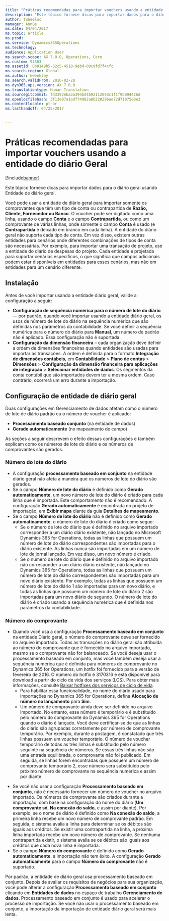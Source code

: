 ```yaml
---
title: "Práticas recomendadas para importar vouchers usando a entidade do diário Geral"
description: "Este tópico fornece dicas para importar dados para o diário geral usando Entidade de diário geral."
author: twheeloc
manager: AnnBe
ms.date: 04/04/2017
ms.topic: article
ms.prod: 
ms.service: Dynamics365Operations
ms.technology: 
audience: Application User
ms.search.scope: AX 7.0.0, Operations, Core
ms.custom: 94363
ms.assetid: 0b8149b5-32c5-4518-9ebd-09c9fd7f4cfc
ms.search.region: Global
ms.author: kweekley
ms.search.validFrom: 2016-02-28
ms.dyn365.ops.version: AX 7.0.0
ms.translationtype: Human Translation
ms.sourcegitcommit: fd3392eba3a394bd4b92112093c1f1f9b894426d
ms.openlocfilehash: 3f13e07a1adf74982a8b220296ae72d71075e0e3
ms.contentlocale: pt-br
ms.lasthandoff: 04/25/2017


---
```


# <a name="best-practices-for-importing-vouchers-using-the-general-journal-entity"></a>Práticas recomendadas para importar vouchers usando a entidade do diário Geral

[!include[banner](../includes/banner.md)]


Este tópico fornece dicas para importar dados para o diário geral usando Entidade de diário geral.  

Você pode usar a entidade de diário geral para importar somente os comprovantes que têm um tipo de conta ou contrapartida de **Razão, Cliente, Fornecedor ou Banco**. O voucher pode ser digitado como uma linha, usando o campo **Conta** e o campo **Contrapartida**, ou como um comprovante de várias linhas, onde somente o campo **Conta** é usado (e **Contrapartida** é deixado em branco em cada linha). A entidade do diário geral não suporta cada tipo de conta. Em vez disso, existem outras entidades para cenários onde diferentes combinações de tipos de conta são necessárias. Por exemplo, para importar uma transação de projeto, use a entidade do diário de despesas do projeto. Cada entidade é projetada para suportar cenários específicos, o que significa que campos adicionais podem estar disponíveis em entidades para esses cenários, mas não em entidades para um cenário diferente.

## <a name="setup"></a>Instalação
Antes de você importar usando a entidade diário geral, valide a configuração a seguir:

-   **Configuração de sequência numérica para o número de lote do diário** — por padrão, quando você importar usando a entidade diário geral, os usos de número de lote do diário na sequência numérica que são definidas nos parâmetros da contabilidade. Se você definir a sequência numérica para o número do diário para **Manual**, um número de padrão não é aplicado. Essa configuração não é suportada.
-   **Configuração da dimensão financeira** – cada organização deve definir a ordem de dimensões financeiras quando entidades são usadas para importar as transações. A ordem é definida para o formato **Integração de dimensões contábeis**, em **Contabilidade** &gt; **Plano de contas** &gt; **Dimensões** &gt; **Configuração da dimensão financeira para aplicações de integração** &gt; **Selecionar entidades de dados**. Os segmentos da conta contábil que são importados devem ter a mesma ordem. Caso contrário, ocorrerá um erro durante a importação.

## <a name="general-journal-entity-setup"></a>Configuração de entidade de diário geral
Duas configurações em Gerenciamento de dados afetam como o número de lote de diário padrão ou o número de voucher é aplicado:

-   **Processamento baseado conjunto** (na entidade de dados)
-   **Gerado automaticamente** (no mapeamento de campo)

As seções a seguir descrevem o efeito dessas configurações e também explicam como os números de lote do diário e os números de comprovantes são gerados.

### <a name="journal-batch-number"></a>Número do lote do diário

-   A configuração **processamento baseado em conjunto** na entidade diário geral não afeta a maneira que os números de lote do diário são gerados.
-   Se o campo **Número de lote do diário** é definido como **Gerado automaticamente**, um novo número de lote do diário é criado para cada linha que é importada. Este comportamento não é recomendado. A configuração **Gerado automaticamente** é encontrada no projeto de importação, em **Exibir mapa** diante da guia **Detalhes de mapeamento**.
-   Se o campo **Número de lote do diário** não é definido como **Gerado automaticamente**, o número de lote do diário é criado como segue:
    -   Se o número de lote do diário que é definido no arquivo importado corresponder a um diário diário existente, não lançado no Microsoft Dynamics 365 for Operations, todas as linhas que possuem um número de lote do diário correspondentes são importadas para o diário existente. As linhas nunca são importadas em um número de lote de jornal lançado. Em vez disso, um novo número é criado.
    -   Se o número de lote do diário que é definido no arquivo importado não corresponder a um diário diário existente, não lançado no Dynamics 365 for Operations, todas as linhas que possuem um número de lote do diário correspondentes são importadas para um novo diário existente. Por exemplo, todas as linhas que possuem um número de lote do diário 1 são importadas para um novo diário, e todas as linhas que possuem um número de lote do diário 2 são importadas para um novo diário de segundo. O número de lote do diário é criado usando a sequência numérica que é definida nos parâmetros da contabilidade.

### <a name="voucher-number"></a>Número do comprovante

-   Quando você usa a configuração **Processamento baseado em conjunto** na entidade Diário geral, o número do comprovante deve ser fornecido no arquivo importado. Todas as transações no diário geral são atribuída ao número do comprovante que é fornecido no arquivo importado, mesmo se o comprovante não for balanceado. Se você deseja usar o processamento baseado em conjunto, mas você também deseja usar a sequência numérica que é definida para números de comprovante no Dynamics 365 for Operations, um hotfix foi fornecido para a versão de fevereiro de 2016. O número do hotfix é 3170316 e está disponível para download a partir do ciclo de vida dos serviços (LCS). Para obter mais informações, consulte [Baixar hotfixes dos serviços de ciclo de vida](..\migration-upgrade\download-hotfix-lcs.md).
    -   Para habilitar essa funcionalidade, no nome do diário usado para importações no Dynamics 365 for Operations, defina **Alocação de número no lançamento** para **Sim**.
    -   Um número de comprovante ainda deve ser definido no arquivo importado. No entanto, esse número é temporário e é substituído pelo número do comprovante do Dynamics 365 for Operations quando o diário é lançado. Você deve certificar-se de que as linhas do diário são agrupadas corretamente por número de comprovante temporário. Por exemplo, durante a postagem, é constatado que três linhas possuem um voucher temporário. O número de voucher temporário de todas as três linhas é substituído pelo número seguinte na sequência de números. Se essas três linhas não são uma entrada equilibrada, o comprovante não foi publicado. Em seguida, se linhas forem encontradas que possuem um número de comprovante temporário 2, esse número será substituído pelo próximo número de comprovante na sequência numérica e assim por diante.

<!-- -->

-   Se você não usar a configuração **Processamento baseado em conjunto**, não é necessário fornecer um número de voucher no arquivo importado. Os números de comprovante são criados durante a importação, com base na configuração do nome do diário (**Um comprovante só**, **Na conexão do saldo**, e assim por diante). Por exemplo, se o nome de diário é definido como **Na conexão do saldo**, a primeira linha recebe um novo número de comprovante padrão. Em seguida, o sistema avalia a linha para determinar se os débitos são iguais aos créditos. Se existir uma contrapartida na linha, a próxima linha importada recebe um novo número de comprovante. Se nenhuma contrapartida existir, o sistema avalia se os débitos são iguais aos créditos que cada nova linha é importada.
-   Se o campo **Número do comprovante** é definido como **Gerado automaticamente**, a importação não tem êxito. A configuração **Gerado automaticamente** para o campo **Número do comprovante** não é suportado.

Por padrão, a entidade de diário geral usa processamento baseado em conjunto. Depois de avaliar os requisitos de negócios para sua organização, você pode alterar a configuração **Processamento baseado em conjunto** clicando em **Entidades de dados** no espaço de trabalho **Gerenciamento de dados**. Processamento baseado em conjunto é usado para acelerar o processo de importação. Se você não usar o processamento baseado em conjunto, a importação da importação de entidade diário geral será mais lenta.




